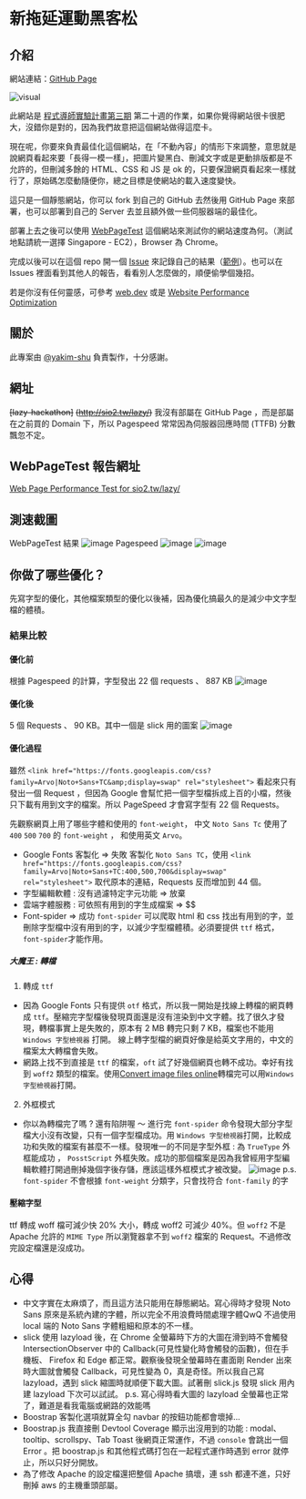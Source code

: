 # 新拖延運動黑客松

## 介紹

網站連結：[GitHub Page](https://lidemy.github.io/lazy-hackathon/)

![visual](https://i.imgur.com/sb1m6XB.png)

此網站是 [程式導師實驗計畫第三期](https://github.com/Lidemy/mentor-program-3rd) 第二十週的作業，如果你覺得網站很卡很肥大，沒錯你是對的，因為我們故意把這個網站做得這麼卡。

現在呢，你要來負責最佳化這個網站，在「不動內容」的情形下來調整，意思就是說網頁看起來要「長得一模一樣」，把圖片變黑白、刪減文字或是更動排版都是不允許的，但刪減多餘的 HTML、CSS 和 JS 是 ok 的，只要保證網頁看起來一樣就行了，原始碼怎麼動隨便你，總之目標是使網站的載入速度變快。

這只是一個靜態網站，你可以 fork 到自己的 GitHub 去然後用 GitHub Page 來部署，也可以部署到自己的 Server 去並且額外做一些伺服器端的最佳化。

部署上去之後可以使用 [WebPageTest](https://www.webpagetest.org/) 這個網站來測試你的網站速度為何。（測試地點請統一選擇 Singapore - EC2），Browser 為 Chrome。

完成以後可以在這個 repo 開一個 [Issue](https://github.com/Lidemy/lazy-hackathon/issues/new/choose) 來記錄自己的結果（[範例](https://github.com/Lidemy/lazy-hackathon/issues/1)）。也可以在 Issues 裡面看到其他人的報告，看看別人怎麼做的，順便偷學個幾招。

若是你沒有任何靈感，可參考 [web.dev](https://web.dev/) 或是 [Website Performance Optimization](https://www.udacity.com/course/website-performance-optimization--ud884)

## 關於

此專案由 [@yakim-shu](https://github.com/yakim-shu) 負責製作，十分感謝。

## 網址
~~[lazy-hackathon]~~ ~~(http://sio2.tw/lazy/)~~
我沒有部屬在 GitHub Page ，而是部屬在之前買的 Domain 下，所以 Pagespeed 常常因為伺服器回應時間 (TTFB) 分數飄忽不定。


## WebPageTest 報告網址
[Web Page Performance Test for
sio2.tw/lazy/](https://www.webpagetest.org/result/191113_1Q_81dbefe72ed7b804591b190d7be8a044/)


## 測速截圖
WebPageTest 結果
![image](https://user-images.githubusercontent.com/49493665/68730106-bb4a4a80-0606-11ea-9247-84a8a29b44f6.png)
Pagespeed 
![image](https://user-images.githubusercontent.com/49493665/68730178-e6349e80-0606-11ea-9e25-dfc4feac16d9.png)
![image](https://user-images.githubusercontent.com/49493665/68730237-10865c00-0607-11ea-90ae-cf7ccc927474.png)



## 你做了哪些優化？
先寫字型的優化，其他檔案類型的優化以後補，因為優化搞最久的是減少中文字型檔的體積。
### 結果比較
#### 優化前
根據 Pagespeed 的計算，字型發出 22 個 requests 、 887 KB
![image](https://user-images.githubusercontent.com/49493665/68730370-7ffc4b80-0607-11ea-9ae3-12052f3d4a4d.png)
#### 優化後
5 個 Requests 、 90 KB。其中一個是 slick 用的圖案
![image](https://user-images.githubusercontent.com/49493665/68730649-4d9f1e00-0608-11ea-92e7-1b3c5bf7d609.png)

#### 優化過程
雖然 `<link href="https://fonts.googleapis.com/css?family=Arvo|Noto+Sans+TC&amp;display=swap" rel="stylesheet">` 看起來只有發出一個 Request ，但因為 Google 會幫忙把一個字型檔拆成上百的小檔，然後只下載有用到文字的檔案。所以 PageSpeed 才會寫字型有 22 個 Requests。

先觀察網頁上用了哪些字體和使用的 `font-weight`， 中文 `Noto Sans Tc` 使用了 `400` `500` `700` 的 `font-weight` ， 和使用英文 `Arvo`。

-  Google Fonts 客製化 => 失敗
客製化 `Noto Sans TC`，使用 `<link href="https://fonts.googleapis.com/css?family=Arvo|Noto+Sans+TC:400,500,700&display=swap" rel="stylesheet">` 取代原本的連結，Requests 反而增加到 44 個。
- 字型編輯軟體 : 沒有過濾特定字元功能 => 放棄
- 雲端字體服務 : 可依照有用到的字生成檔案 => $$
- Font-spider => 成功
`font-spider` 可以爬取 html 和 css 找出有用到的字，並刪除字型檔中沒有用到的字，以減少字型檔體積。必須要提供 `ttf` 格式，`font-spider`才能作用。
##### 大魔王 : 轉檔
1. 轉成 `ttf` 
  - 因為 Google Fonts 只有提供 `otf` 格式，所以我一開始是找線上轉檔的網頁轉成 `ttf`。壓縮完字型檔後發現頁面還是沒有渲染到中文字體。找了很久才發現，轉檔事實上是失敗的，原本有 2 MB 轉完只剩 7 KB，檔案也不能用 `Windows 字型檢視器` 打開。 線上轉字型檔的網頁好像是給英文字用的，中文的檔案太大轉檔會失敗。
  - 網路上找不到直接是 `ttf` 的檔案，`oft` 試了好幾個網頁也轉不成功。幸好有找到 `woff2` 類型的檔案。使用[Convert image files online](https://www.aconvert.com/image/woff2-to-ttf/)轉檔完可以用`Windows 字型檢視器`打開。
2. 外框模式
  - 你以為轉檔完了嗎 ? 還有陷阱喔 ～
      進行完  `font-spider` 命令發現大部分字型檔大小沒有改變，只有一個字型檔成功。用 `Windows 字型檢視器`打開，比較成功和失敗的檔案有甚麼不一樣。發現唯一的不同是字型外框 :
      為 `TrueType` 外框能成功 ， `PosstScript` 外框失敗。成功的那個檔案是因為我曾經用字型編輯軟體打開過刪掉幾個字後存儲，應該這樣外框模式才被改變。
    ![image](https://user-images.githubusercontent.com/49493665/68732821-c05fc780-060f-11ea-9539-4e15b26ccf0a.png)
p.s. `font-spider` 不會根據 `font-weight` 分類字，只會找符合 `font-family` 的字
#### 壓縮字型
ttf 轉成 woff 檔可減少快 20% 大小，轉成 woff2 可減少 40%。但 `woff2` 不是 Apache 允許的 `MIME Type` 所以瀏覽器拿不到 `woff2` 檔案的 Request。不過修改完設定檔還是沒成功。

## 心得
- 中文字實在太麻煩了，而且這方法只能用在靜態網站。寫心得時才發現 Noto Sans 原來是系統內建的字體，所以完全不用浪費時間處理字體QwQ 不過使用 local 端的 Noto Sans 字體粗細和原本的不一樣。
- slick 使用 lazyload 後，在 Chrome 全螢幕時下方的大圖在滑到時不會觸發 IntersectionObserver 中的 Callback(可見性變化時會觸發的函數)，但在手機板、 Firefox 和 Edge 都正常。觀察後發現全螢幕時在畫面剛 Render 出來時大圖就會觸發 Callback，可見性變為 0，真是奇怪。所以我自己寫 lazyload，遇到 slick 縮圖時就順便下載大圖。試著刪 slick.js 發現 slick 用內建 lazyload 下次可以試試。 
p.s. 寫心得時看大圖的 lazyload 全螢幕也正常了，難道是看我電腦或網路的效能嗎
- Boostrap 客製化選項就算全勾 navbar 的按鈕功能都會壞掉...
- Boostrap.js 我直接刪 Devtool Coverage 顯示出沒用到的功能 : modal、tooltip、scrollspy、Tab Toast 後網頁正常運作，不過 `console` 會跳出一個 Error 。把 boostrap.js 和其他程式碼打包在一起程式運作時遇到 error 就停止，所以只好分開放。
- 為了修改 Apache 的設定檔還把整個 Apache 搞壞，連 ssh 都連不進，只好刪掉 aws 的主機重頭部屬。
